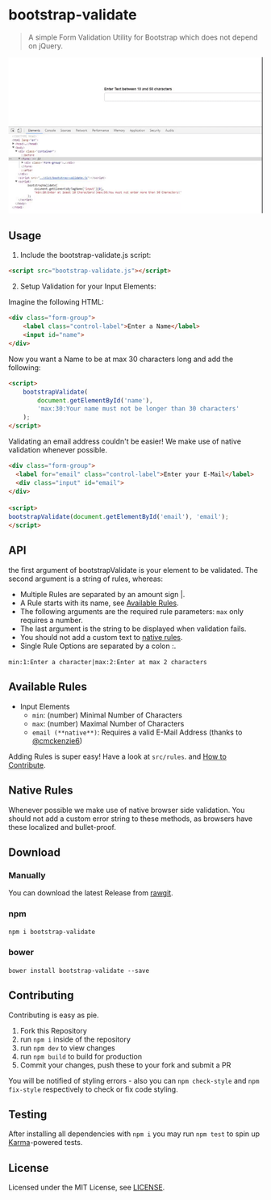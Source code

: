 # bootstrap-validate

> A simple Form Validation Utility for Bootstrap which does not depend on jQuery.

[![Demo](demo.gif)](#)

## Usage

1. Include the bootstrap-validate.js script:

```html
<script src="bootstrap-validate.js"></script>
```

2. Setup Validation for your Input Elements:

Imagine the following HTML:
```html
<div class="form-group">
    <label class="control-label">Enter a Name</label>
    <input id="name">
</div>
```

Now you want a Name to be at max 30 characters long and add the following:

```html
<script>
    bootstrapValidate(
        document.getElementById('name'),
        'max:30:Your name must not be longer than 30 characters'
    );
</script>
```

Validating an email address couldn't be easier! We make use of native validation whenever possible.

```html
<div class="form-group">
  <label for="email" class="control-label">Enter your E-Mail</label>
  <div class="input" id="email">
</div>

<script>
bootstrapValidate(document.getElementById('email'), 'email');
</script>
```

## API

the first argument of bootstrapValidate is your element to be validated.
The second argument is a string of rules, whereas:
- Multiple Rules are separated by an amount sign |.
- A Rule starts with its name, see [Available Rules](#available-rules).
- The following arguments are the required rule parameters: `max` only requires a number.
- The last argument is the string to be displayed when validation fails.
- You should not add a custom text to [native rules](#native-rules).
- Single Rule Options are separated by a colon :.

`min:1:Enter a character|max:2:Enter at max 2 characters`

## Available Rules

- Input Elements
  - `min`: (number) Minimal Number of Characters
  - `max`: (number) Maximal Number of Characters
  - `email (**native**)`: Requires a valid E-Mail Address (thanks to [@cmckenzie6](https://github.com/cmckenzie6))

Adding Rules is super easy! Have a look at `src/rules`. and [How to Contribute](#contributing).

## Native Rules

Whenever possible we make use of native browser side validation. You should not add a custom error string
to these methods, as browsers have these localized and bullet-proof.

## Download

### Manually

You can download the latest Release from [rawgit](https://cdn.rawgit.com/PascaleBeier/bootstrap-validate/1.0.4/dist/bootstrap-validate.js).

### npm

`npm i bootstrap-validate`

### bower

`bower install bootstrap-validate --save`


## Contributing

Contributing is easy as pie.

1. Fork this Repository
2. run `npm i` inside of the repository
3. run `npm dev` to view changes
4. run `npm build` to build for production
5. Commit your changes, push these to your fork and submit a PR

You will be notified of styling errors - also you can `npm check-style` and `npm fix-style` respectively to check or fix
code styling.

## Testing

After installing all dependencies with `npm i` you may run `npm test` to spin up [Karma](https://karma-runner.github.io/1.0/index.html)-powered tests.

## License

Licensed under the MIT License, see [LICENSE](LICENSE.md).
